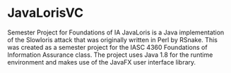 # JavaLorisVC
Semester Project for Foundations of IA
JavaLoris is a Java implementation of the Slowloris attack that was originally written in Perl by RSnake.
This was created as a semester project for the IASC 4360 Foundations of Information Assurance class.
The project uses Java 1.8 for the runtime environment and makes use of the JavaFX user interface library.
